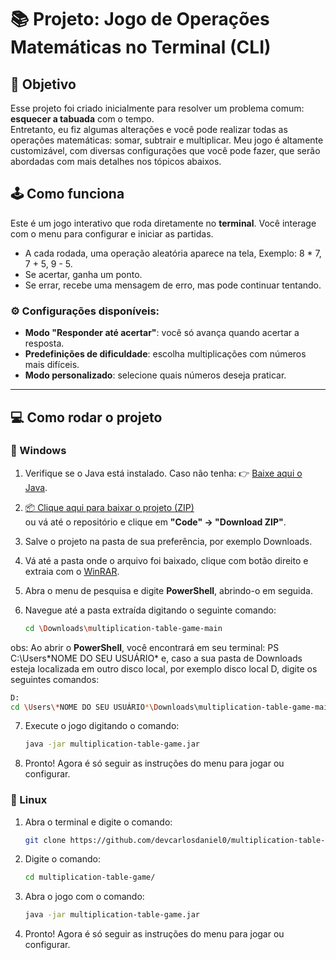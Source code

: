 # 📚 Projeto: Jogo de Operações Matemáticas no Terminal (CLI)

## 🎯 Objetivo

Esse projeto foi criado inicialmente para resolver um problema comum: **esquecer a tabuada** com o tempo.  
Entretanto, eu fiz algumas alterações e você pode realizar todas as operações matemáticas: somar, subtrair e multiplicar.
Meu jogo é altamente customizável, com diversas configurações que você pode fazer, que serão abordadas com mais detalhes nos tópicos abaixos.

## 🕹️ Como funciona

Este é um jogo interativo que roda diretamente no **terminal**. Você interage com o menu para configurar e iniciar as partidas.

- A cada rodada, uma operação aleatória aparece na tela, Exemplo: 8 * 7, 7 + 5, 9 - 5.
- Se acertar, ganha um ponto.
- Se errar, recebe uma mensagem de erro, mas pode continuar tentando.

### ⚙️ Configurações disponíveis:

- **Modo "Responder até acertar"**: você só avança quando acertar a resposta.
- **Predefinições de dificuldade**: escolha multiplicações com números mais difíceis.
- **Modo personalizado**: selecione quais números deseja praticar.

---

## 💻 Como rodar o projeto

### 🔵 Windows

1. Verifique se o Java está instalado. Caso não tenha:
   👉 [Baixe aqui o Java](https://www.java.com/pt-BR/download/?locale=pt_BR).

2. [📦 Clique aqui para baixar o projeto (ZIP)](https://github.com/devcarlosdaniel0/multiplication-table-game/archive/refs/heads/main.zip)  
   ou vá até o repositório e clique em **"Code" → "Download ZIP"**.

3. Salve o projeto na pasta de sua preferência, por exemplo Downloads.

4. Vá até a pasta onde o arquivo foi baixado, clique com botão direito e extraia com o [WinRAR](https://www.win-rar.com/predownload.html?&L=9).

5. Abra o menu de pesquisa e digite **PowerShell**, abrindo-o em seguida.
   
6. Navegue até a pasta extraída digitando o seguinte comando:
   ```bash
   cd \Downloads\multiplication-table-game-main
   ```

obs: Ao abrir o **PowerShell**, você encontrará em seu terminal: PS C:\Users\*NOME DO SEU USUÁRIO* e, caso a sua pasta de Downloads esteja localizada em outro disco local, por exemplo disco local D, digite os seguintes comandos: 
   ```bash
   D:
   cd \Users\*NOME DO SEU USUÁRIO*\Downloads\multiplication-table-game-main
   ```

7. Execute o jogo digitando o comando:
   ```bash
   java -jar multiplication-table-game.jar
   ```

8. Pronto! Agora é só seguir as instruções do menu para jogar ou configurar.

### 🐧 Linux

1. Abra o terminal e digite o comando:
   ```bash
   git clone https://github.com/devcarlosdaniel0/multiplication-table-game.git
   ```

2. Digite o comando:
   ```bash
   cd multiplication-table-game/
   ```

3. Abra o jogo com o comando:
   ```bash
   java -jar multiplication-table-game.jar 
   ```

4. Pronto! Agora é só seguir as instruções do menu para jogar ou configurar.
